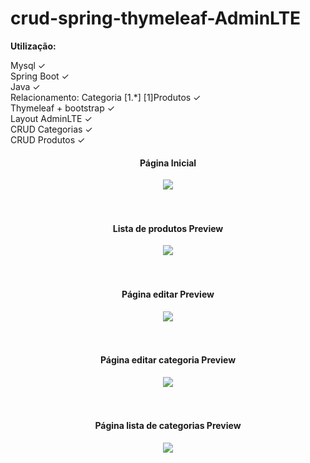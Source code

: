 # crud-spring-thymeleaf-AdminLTE

<b>Utilização:</b>

Mysql ✓ <br>
Spring Boot ✓ <br>
Java ✓ <br>
Relacionamento: Categoria [1.*]  [1]Produtos ✓ <br>
Thymeleaf + bootstrap ✓ <br>
Layout AdminLTE ✓ <br>
CRUD Categorias ✓ <br>
CRUD Produtos ✓ <br>

<div align="center">
  <h4>Página Inicial</h4>
<img src="https://user-images.githubusercontent.com/62127980/196528275-2fdbc318-0019-4dc6-9dae-d01510f742e7.jpg">
</div><br><br>

<div align="center">
  <h4>Lista de produtos Preview</h4>
<img src="https://user-images.githubusercontent.com/62127980/196528281-59a6b462-02c7-48f6-8e36-23e143d171ad.jpg">
</div><br><br>


<div align="center">
  <h4>Página editar Preview</h4>
<img src="https://user-images.githubusercontent.com/62127980/196528295-5643db0a-9ead-430a-8529-e95b8714ecbe.jpg">
</div><br><br>


<div align="center">
  <h4>Página editar categoria Preview </h4>
<img src="https://user-images.githubusercontent.com/62127980/196528301-132d3662-980a-4630-8d67-1b53b7b74438.jpg">
</div><br><br>


<div align="center">
  <h4>Página lista de categorias Preview</h4>
<img src="https://user-images.githubusercontent.com/62127980/196528305-9b6b0259-c78f-4caf-b05a-dcf5d5938cef.jpg">
</div><br><br>

